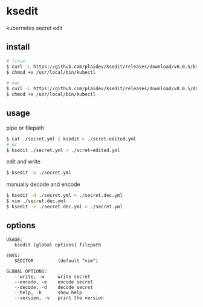 # ksedit

kubernetes secret edit

## install

```bash
# linux
$ curl -L https://github.com/plaidev/ksedit/releases/download/v0.0.5/ksedit_linux_amd64 -o /usr/local/bin/ksedit
$ chmod +x /usr/local/bin/kubectl

# mac
$ curl -L https://github.com/plaidev/ksedit/releases/download/v0.0.5/darwin_linux_amd64 -o /usr/local/bin/ksedit
$ chmod +x /usr/local/bin/kubectl
```

## usage

pipe or filepath

```bash
$ cat ./secret.yml | ksedit > ./scret-edited.yml
# or
$ ksedit ./secret.yml > ./scret-edited.yml
```

edit and write

```bash
$ ksedit -w ./secret.yml
```

manually decode and encode

```bash
$ ksedit -d ./secret.yml > ./secret.dec.yml
$ vim ./secret.dec.yml
$ ksedit -e ./secret.dec.yml > ./secret.yml
```

## options

```
USAGE:
   ksedit [global options] filepath

ENVS:
   $EDITOR         (default "vim")

GLOBAL OPTIONS:
   --write, -w     write secret
   --encode, -e    encode secret
   --decode, -d    decode secret
   --help, -h      show help
   --version, -v   print the version
```

